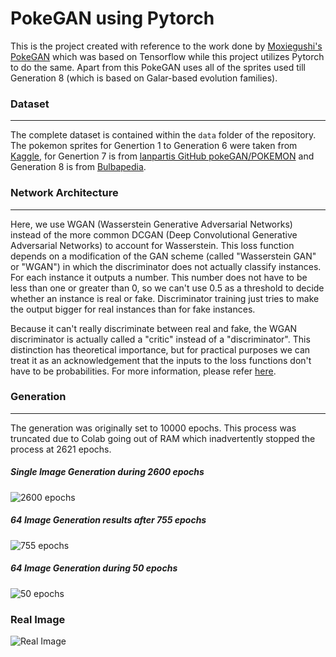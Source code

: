 # PokeGAN using Pytorch

This is the project created with reference to the work done by [Moxiegushi's PokeGAN](https://github.com/moxiegushi/pokeGAN) which was based on Tensorflow while this project utilizes Pytorch to do the same. Apart from this PokeGAN uses all of the sprites used till Generation 8 (which is based on Galar-based evolution families).

### Dataset
------

The complete dataset is contained within the `data` folder of the repository. The pokemon sprites for Genertion 1 to Generation 6 were taken from [Kaggle](https://www.kaggle.com/kvpratama/pokemon-images-dataset), for Genertion 7 is from [lanpartis GitHub pokeGAN/POKEMON](https://github.com/lanpartis/pokeGANs/tree/master/POKEMON) and Generation 8 is from [Bulbapedia](https://bulbapedia.bulbagarden.net/wiki/List_of_Pok%C3%A9mon_by_evolution_family#Galar-based_evolution_families).

### Network Architecture
------
Here, we use WGAN (Wasserstein Generative Adversarial Networks) instead of the more common DCGAN (Deep Convolutional Generative Adversarial Networks) to account for Wasserstein. This loss function depends on a modification of the GAN scheme (called "Wasserstein GAN" or "WGAN") in which the discriminator does not actually classify instances. For each instance it outputs a number. This number does not have to be less than one or greater than 0, so we can't use 0.5 as a threshold to decide whether an instance is real or fake. Discriminator training just tries to make the output bigger for real instances than for fake instances.

Because it can't really discriminate between real and fake, the WGAN discriminator is actually called a "critic" instead of a "discriminator". This distinction has theoretical importance, but for practical purposes we can treat it as an acknowledgement that the inputs to the loss functions don't have to be probabilities. For more information, please refer [here](https://arxiv.org/pdf/1701.07875.pdf).

### Generation
------
The generation was originally set to 10000 epochs. This process was truncated due to Colab going out of RAM which inadvertently stopped the process at 2621 epochs.

##### Single Image Generation during 2600 epochs
![2600 epochs](https://github.com/AnshMittal1811/PytorchProjectsPortfolio/blob/master/PokemonGAN/Source/pokegans_generation_after_2600_epochs.gif "2600 epochs")


##### 64 Image Generation results after 755 epochs
![755 epochs](https://github.com/AnshMittal1811/PytorchProjectsPortfolio/blob/master/PokemonGAN/Source/fake_images-0755.png "64 image Generation results after 755 epochs")


##### 64 Image Generation during 50 epochs
![50 epochs](https://github.com/AnshMittal1811/PytorchProjectsPortfolio/blob/master/PokemonGAN/Source/pokegans_training_50_epochs.gif "64 image Generation during 50 epochs")


### Real Image
![Real Image](https://github.com/AnshMittal1811/PytorchProjectsPortfolio/blob/master/PokemonGAN/Source/real_images.png "Real Image")
